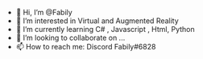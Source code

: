 - 👋 Hi, I’m @Fabily
- 👀 I’m interested in Virtual and Augmented Reality
- 🌱 I’m currently learning C# , Javascript , Html, Python
- 💞️ I’m looking to collaborate on ...
- 📫 How to reach me: Discord Fabily#6828

<!---
Fabily/Fabily is a ✨ special ✨ repository because its `README.md` (this file) appears on your GitHub profile.
You can click the Preview link to take a look at your changes.
--->
